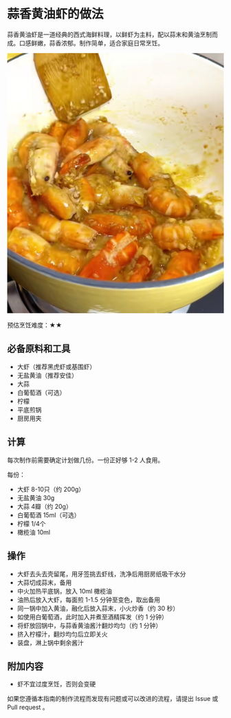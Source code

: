 # 蒜香黄油虾的做法

蒜香黄油虾是一道经典的西式海鲜料理，以鲜虾为主料，配以蒜末和黄油烹制而成。口感鲜嫩，蒜香浓郁。制作简单，适合家庭日常烹饪。

![蒜香黄油虾](./1.jpg)

预估烹饪难度：★★

## 必备原料和工具

- 大虾（推荐黑虎虾或基围虾）
- 无盐黄油（推荐安佳）
- 大蒜
- 白葡萄酒（可选）
- 柠檬
- 平底煎锅
- 厨房用夹

## 计算

每次制作前需要确定计划做几份。一份正好够 1-2 人食用。

每份：

- 大虾 8-10只（约 200g）
- 无盐黄油 30g
- 大蒜 4瓣（约 20g）
- 白葡萄酒 15ml（可选）
- 柠檬 1/4个
- 橄榄油 10ml

## 操作

- 大虾去头去壳留尾，用牙签挑去虾线，洗净后用厨房纸吸干水分
- 大蒜切成蒜末，备用
- 中火加热平底锅，放入 10ml 橄榄油
- 油热后放入大虾，每面煎 1-1.5 分钟至变色，取出备用
- 同一锅中加入黄油，融化后放入蒜末，小火炒香（约 30 秒）
- 如使用白葡萄酒，此时加入并煮至酒精挥发（约 1 分钟）
- 将虾放回锅中，与蒜香黄油酱汁翻炒均匀（约 1 分钟）
- 挤入柠檬汁，翻炒均匀后立即关火
- 装盘，淋上锅中剩余酱汁

## 附加内容

- 虾不宜过度烹饪，否则会变硬

如果您遵循本指南的制作流程而发现有问题或可以改进的流程，请提出 Issue 或 Pull request 。
